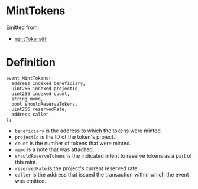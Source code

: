 # MintTokens

Emitted from:

* [`mintTokensOf`](../write/minttokensof.md)

# Definition

```solidity
event MintTokens(
  address indexed beneficiary,
  uint256 indexed projectId,
  uint256 indexed count,
  string memo,
  bool shouldReserveTokens,
  uint256 reservedRate,
  address caller
);
```

* `beneficiary` is the address to which the tokens were minted.
* `projectId` is the ID of the token's project.
* `count` is the number of tokens that were minted.
* `memo` is a note that was attached.
* `shouldReserveTokens` is the indicated intent to reserve tokens as a part of this mint.
* `reservedRate` is the project's current reserved rate.
* `caller` is the address that issued the transaction within which the event was emitted.
